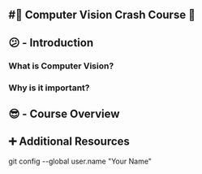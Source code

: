 
#**👀 Computer Vision Crash Course 👀**
---
## **😕 - Introduction**

### What is Computer Vision?

### Why is it important?

## **😎 - Course Overview**

## **➕ Additional Resources**

<style>
h1 {
    color: blue;
    padding:50px;
    }
</style>

git config --global user.name "Your Name"
